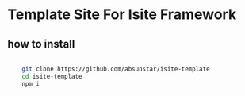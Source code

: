 # Template Site For Isite Framework

## how to install

```sh

    git clone https://github.com/absunstar/isite-template 
    cd isite-template
    npm i

```

